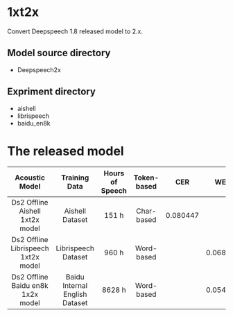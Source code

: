 # 1xt2x

Convert Deepspeech 1.8 released model to 2.x.

## Model source directory
* Deepspeech2x

## Expriment directory
* aishell
* librispeech
* baidu_en8k

# The released model

Acoustic Model |  Training Data | Hours of Speech | Token-based | CER | WER
:-------------:| :------------:| :---------------: | :---------: | :---: | :----:
Ds2 Offline Aishell 1xt2x model| Aishell Dataset | 151 h | Char-based | 0.080447 |
Ds2 Offline Librispeech 1xt2x model | Librispeech Dataset | 960 h | Word-based | | 0.068548
Ds2 Offline Baidu en8k 1x2x model | Baidu Internal English Dataset | 8628 h |Word-based | | 0.054112
